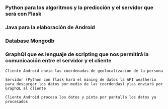 



### Python para los algoritmos y la predicción y el servidor que será con Flask
### Java para la elaboración de Android
### Database Mongodb
### GraphQl que es lenguaje de scripting que nos permitirá la comunicación entre el servidor y el cliente



    Cliente Android envia las coordenadas de geolocalización de la persona

    Servidor (Python con flask hará el mining de datos la API weatherio para descargar los datos por medio de las coordendas) ylas enviará por GraphQL al cliente

    Cliente Android procesa los datos y pinta por pantalla los datos ya procesados


